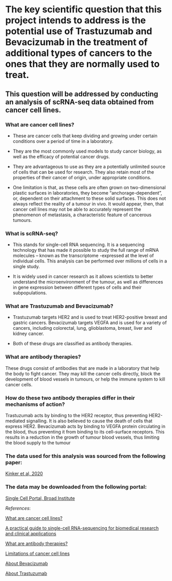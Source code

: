 # The key scientific question that this project intends to address is the potential use of Trastuzumab and Bevacizumab in the treatment of additional types of cancers to the ones that they are normally used to treat. 
## This question will be addressed by conducting an analysis of scRNA-seq data obtained from cancer cell lines.




### What are cancer cell lines?

- These are cancer cells that keep dividing and growing under certain conditions over a period of time in a laboratory.

- They are the most commonly used models to study cancer biology, as well as the efficacy of potential cancer drugs.

- They are advantageous to use as they are a potentially unlimited source of cells that can be used for research. They also retain most of the properties of their cancer of origin, under appropriate conditions.

- One limitation is that, as these cells are often grown on two-dimensional plastic surfaces in laboratories, they become “anchorage-dependent”, or, dependent on their attachment to these solid surfaces. This does not always reflect the reality of a tumour in vivo. It would appear, then, that cancer cell lines may not be able to accurately represent the phenomenon of metastasis, a characteristic feature of cancerous tumours.




### What is scRNA-seq?

- This stands for single-cell RNA sequencing. It is a sequencing technology that has made it possible to study the full range of mRNA molecules – known as the transcriptome -expressed at the level of individual cells. This analysis can be performed over millions of cells in a single study.

- It is widely used in cancer research as it allows scientists to better understand the microenvironment of the tumour, as well as differences in gene expression between different types of cells and their subpopulations.




### What are Trastuzumab and Bevacizumab?

- Trastuzumab targets HER2 and is used to treat HER2-positive breast and gastric cancers.
Bevacizumab targets VEGFA and is used for a variety of cancers, including colorectal, lung, glioblastoma, breast, liver and kidney cancer. 

- Both of these drugs are classified as antibody therapies.




### What are antibody therapies?

These drugs consist of antibodies that are made in a laboratory that help the body to fight cancer. They may kill the cancer cells directly, block the development of blood vessels in tumours, or help the immune system to kill cancer cells.




### How do these two antibody therapies differ in their mechanisms of action?

Trastuzumab acts by binding to the HER2 receptor, thus preventing HER2-mediated signalling. It is also believed to cause the death of cells that express HER2.
Bevacizumab acts by binding to VEGFA protein circulating in the blood, thus preventing it from binding to its cell-surface receptors. This results in a reduction in the growth of tumour blood vessels, thus limiting the blood supply to the tumour




### The data used for this analysis was sourced from the following paper:
[Kinker et al, 2020](https://www.ncbi.nlm.nih.gov/pmc/articles/PMC8135089/)


### The data may be downloaded from the following portal:
[Single Cell Portal, Broad Institute](https://singlecell.broadinstitute.org/single_cell/study/SCP542/pan-cancer-cell-line-heterogeneity#/)





*References*:

[What are cancer cell lines?](https://www.cancer.gov/publications/dictionaries/cancer-terms/def/cancer-cell-line#:~:text=(KAN%2Dser%20sel%20line),certain%20conditions%20in%20a%20laboratory.)

[A practical guide to single-cell RNA-sequencing for biomedical research and clinical applications](https://www.ncbi.nlm.nih.gov/pmc/articles/PMC6721418/)

[](https://genomemedicine.biomedcentral.com/articles/10.1186/s13073-017-0467-4)

[What are antibody therapies?](https://www.cancer.gov/publications/dictionaries/cancer-terms/def/antibody-therapy)

[Limitations of cancer cell lines](https://www.sciencedirect.com/topics/medicine-and-dentistry/cancer-cell-line#:~:text=Limitations%20of%20cell%20lines%20include,growth%20of%20tumors%20in%20vivo.)

[About Bevacizumab](https://www.ncbi.nlm.nih.gov/pmc/articles/PMC3228024)

[About Trastuzumab](https://www.ncbi.nlm.nih.gov/books/NBK532246/)

